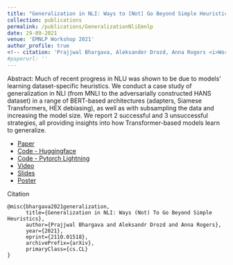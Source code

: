 ```yaml
---
title: "Generalization in NLI: Ways to [Not] Go Beyond Simple Heuristics"
collection: publications
permalink: /publications/GeneralizationNliEmnlp
date: 29-09-2021
venue: 'EMNLP Workshop 2021'
author_profile: true
<!-- citation: 'Prajjwal Bhargava, Aleksander Drozd, Anna Rogers <i>Workshop on Insights from Negative Results, EMNLP 2021 </i> <b>EMNLP 2021</b>. -->'
#paperurl: ''
---
```

Abstract:
Much of recent progress in NLU was shown to be due to models' learning dataset-specific heuristics. We conduct a case study of generalization in NLI (from MNLI to the adversarially constructed HANS dataset) in a range of BERT-based architectures (adapters, Siamese Transformers, HEX debiasing), as well as with subsampling the data and increasing the model size. We report 2 successful and 3 unsuccessful strategies, all providing insights into how Transformer-based models learn to generalize.

- [Paper](https://arxiv.org/abs/2110.01518)
- [Code - Huggingface](https://github.com/prajjwal1/generalize_lm_nli)
- [Code - Pytorch Lightning](https://github.com/vecto-ai/langmo)
- [Video](https://www.youtube.com/watch?v=ByQu3J6Ji7E)
- [Slides](https://github.com/prajjwal1/prajjwal1.github.io/raw/master/research/emnlp-2021/generalization-nli/chinese_room_presentation.pdf)
- [Poster](https://github.com/prajjwal1/prajjwal1.github.io/raw/master/research/emnlp-2021/generalization-nli/NLI_Generalization_EMNLP_Poster.pdf)

Citation
```
@misc{bhargava2021generalization,
      title={Generalization in NLI: Ways (Not) To Go Beyond Simple Heuristics},
      author={Prajjwal Bhargava and Aleksandr Drozd and Anna Rogers},
      year={2021},
      eprint={2110.01518},
      archivePrefix={arXiv},
      primaryClass={cs.CL}
}
```

